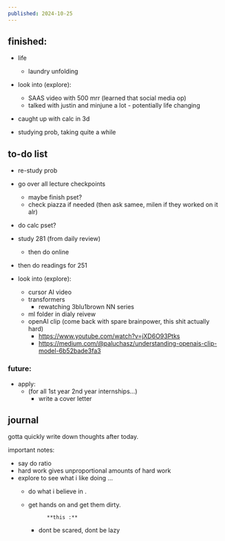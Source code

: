 ```yaml
---
published: 2024-10-25
---
```

## finished:

- life
	- laundry unfolding 
	
- look into (explore):
	- SAAS video with 500 mrr (learned that social media op)
	- talked with justin and minjune a lot - potentially life changing

- caught up with calc in 3d 

- studying prob, taking quite a while
## to-do list

- re-study prob 
- go over all lecture checkpoints
	- maybe finish pset?
	- check piazza if needed (then ask samee, milen if they worked on it alr)
	
- do calc pset?

- study 281 (from daily review)
	- then do online

-  then do readings for 251

- look into (explore):
	- cursor AI video
	- transformers
		- rewatching 3blu1brown NN series
	- ml folder in dialy reivew
	- openAI clip (come back with spare brainpower, this shit actually hard)
		- https://www.youtube.com/watch?v=jXD6O93Ptks
		- https://medium.com/@paluchasz/understanding-openais-clip-model-6b52bade3fa3
### future:

- apply:
	- (for all 1st year 2nd year internships...)
		- write a cover letter
## journal

gotta quickly write down thoughts after today. 

important notes:
- say do ratio
- hard work gives unproportional amounts of hard work
- explore to see what i like doing ...
	- do what i believe in .
	- get hands on and get them dirty.

				**this :**
		- dont be scared, dont be lazy 